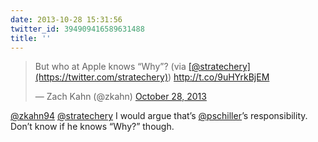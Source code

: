 ```yaml
---
date: 2013-10-28 15:31:56
twitter_id: 394909416589631488
title: ''
---
```


<blockquote class="twitter-tweet"><p lang="en" dir="ltr">But who at Apple knows “Why”? (via <a href="https://twitter.com/stratechery?ref_src=twsrc%5Etfw">[@stratechery](https://twitter.com/stratechery)</a>) <a href="http://t.co/9uHYrkBjEM">http://t.co/9uHYrkBjEM</a></p>&mdash; Zach Kahn (@zkahn) <a href="https://twitter.com/zkahn/status/394899862967558144?ref_src=twsrc%5Etfw">October 28, 2013</a></blockquote>
<script async src="https://platform.twitter.com/widgets.js" charset="utf-8"></script>

[@zkahn94](https://twitter.com/zkahn94) [@stratechery](https://twitter.com/stratechery) I would argue that’s [@pschiller](https://twitter.com/pschiller)’s responsibility. Don’t know if he knows “Why?” though.

